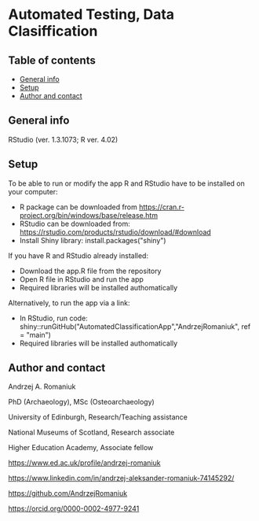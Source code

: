 # Automated Testing, Data Clasiffication

## Table of contents
* [General info](#general-info)
* [Setup](#setup)
* [Author and contact](#author-and-contact)

## General info


RStudio (ver. 1.3.1073; R ver. 4.02)

## Setup
To be able to run or modify the app R and RStudio have to be installed on your computer:
* R package can be downloaded from https://cran.r-project.org/bin/windows/base/release.htm
* RStudio can be downloaded from: https://rstudio.com/products/rstudio/download/#download
* Install Shiny library: install.packages("shiny")

If you have R and RStudio already installed:
* Download the app.R file from the repository
* Open R file in RStudio and run the app
* Required libraries will be installed authomatically

Alternatively, to run the app via a link:
* In RStudio, run code: shiny::runGitHub("AutomatedClassificationApp","AndrzejRomaniuk", ref = "main")
* Required libraries will be installed authomatically

## Author and contact

Andrzej A. Romaniuk


PhD (Archaeology), MSc (Osteoarchaeology)

University of Edinburgh, Research/Teaching assistance

National Museums of Scotland, Research associate

Higher Education Academy, Associate fellow

https://www.ed.ac.uk/profile/andrzej-romaniuk

https://www.linkedin.com/in/andrzej-aleksander-romaniuk-74145292/

https://github.com/AndrzejRomaniuk

https://orcid.org/0000-0002-4977-9241

